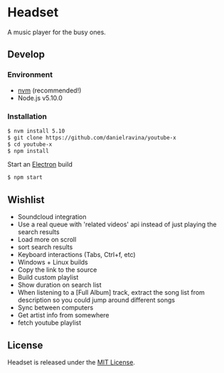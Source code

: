 # Headset

A music player for the busy ones.

## Develop

### Environment
- [nvm](https://www.digitalocean.com/community/tutorials/how-to-install-node-js-with-nvm-node-version-manager-on-a-vps) (recommended!)
- Node.js  v5.10.0

### Installation

```bash
$ nvm install 5.10
$ git clone https://github.com/danielravina/youtube-x
$ cd youtube-x
$ npm install
```

Start an [Electron](http://electron.atom.io/) build
```bash
$ npm start
```

## Wishlist
  - Soundcloud integration
  - Use a real queue with 'related videos' api instead of just playing the search results
  - Load more on scroll
  - sort search results
  - Keyboard interactions (Tabs, Ctrl+f, etc)
  - Windows + Linux builds
  - Copy the link to the source
  - Build custom playlist
  - Show duration on search list
  - When listening to a [Full Album] track, extract the song list from description so you could jump around different songs
  - Sync between computers
  - Get artist info from somewhere
  - fetch youtube playlist

## License
Headset is released under the [MIT License](http://www.opensource.org/licenses/MIT).
